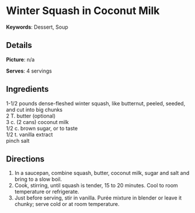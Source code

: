 # Winter Squash in Coconut Milk

__Keywords__: Dessert, Soup

## Details
__Picture__: n/a

__Serves__: 4 servings

## Ingredients
1-1/2 pounds dense-fleshed winter squash, like butternut, peeled, seeded, and cut into big chunks  
2 T. butter (optional)  
3 c. (2 cans) coconut milk  
1/2 c. brown sugar, or to taste  
1/2 t. vanilla extract  
pinch salt  

## Directions
1. In a saucepan, combine squash, butter, coconut milk, sugar and salt and bring to a slow boil.  
2. Cook, stirring, until squash is tender, 15 to 20 minutes. Cool to room temperature or refrigerate.
3. Just before serving, stir in vanilla. Pur&eacute;e mixture in blender or leave it chunky; serve cold or at room temperature.
